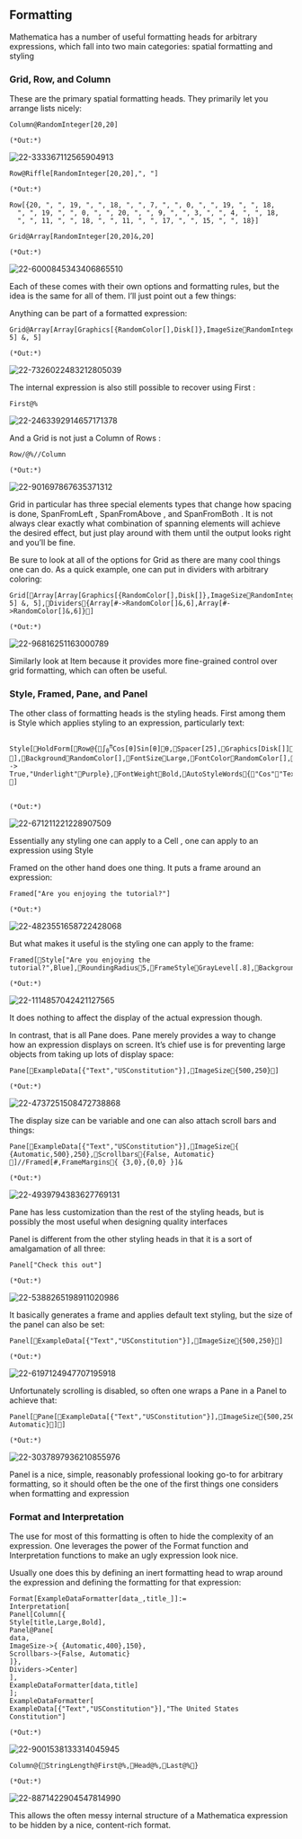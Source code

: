 <a id="formatting" style="width:0;height:0;margin:0;padding:0;">&zwnj;</a>

## Formatting

Mathematica has a number of useful formatting heads for arbitrary expressions, which fall into two main categories: spatial formatting and styling

### Grid, Row, and Column

These are the primary spatial formatting heads. They primarily let you arrange lists nicely:

	Column@RandomInteger[20,20]

	(*Out:*)
	
![22-333367112565904913]({filename}/img/22-333367112565904913.png)

	Row@Riffle[RandomInteger[20,20],", "]

	(*Out:*)
	
	Row[{20, ", ", 19, ", ", 18, ", ", 7, ", ", 0, ", ", 19, ", ", 18, 
	  ", ", 19, ", ", 0, ", ", 20, ", ", 9, ", ", 3, ", ", 4, ", ", 18, 
	  ", ", 11, ", ", 18, ", ", 11, ", ", 17, ", ", 15, ", ", 18}]

	Grid@Array[RandomInteger[20,20]&,20]

	(*Out:*)
	
![22-6000845343406865510]({filename}/img/22-6000845343406865510.png)

Each of these comes with their own options and formatting rules, but the idea is the same for all of them. I’ll just point out a few things:

Anything can be part of a formatted expression:

	Grid@Array[Array[Graphics[{RandomColor[],Disk[]},ImageSizeRandomInteger[{5,20}]]&, 5] &, 5]

	(*Out:*)
	
![22-7326022483212805039]({filename}/img/22-7326022483212805039.png)

The internal expression is also still possible to recover using  First :

	First@%

![22-2463392914657171378]({filename}/img/22-2463392914657171378.png)

And a  Grid  is not just a  Column  of  Rows :

	Row/@%//Column

	(*Out:*)
	
![22-901697867635371312]({filename}/img/22-901697867635371312.png)

Grid  in particular has three special elements types that change how spacing is done,  SpanFromLeft ,  SpanFromAbove , and  SpanFromBoth . It is not always clear exactly what combination of spanning elements will achieve the desired effect, but just play around with them until the output looks right and you’ll be fine.

Be sure to look at all of the options for  Grid  as there are many cool things one can do. As a quick example, one can put in dividers with arbitrary coloring:

	Grid[Array[Array[Graphics[{RandomColor[],Disk[]},ImageSizeRandomInteger[{5,20}]]&, 5] &, 5],Dividers{Array[#->RandomColor[]&,6],Array[#->RandomColor[]&,6]}]

	(*Out:*)
	
![22-96816251163000789]({filename}/img/22-96816251163000789.png)

Similarly look at  Item because it provides more fine-grained control over grid formatting, which can often be useful.

### Style, Framed, Pane, and Panel

The other class of formatting heads is the styling heads. First among them is  Style  which applies styling to an expression, particularly text:

<pre >
<code>
Style[HoldForm[Row@{∫<sub>0</sub><sup>π</sup>Cos[θ]Sin[θ]θ,Spacer[25],Graphics[Disk[]]}],BackgroundRandomColor[],FontSizeLarge,FontColorRandomColor[],FontFamilyRandomChoice@$FontFamilies,FontVariations{"Underline" -> True,"Underlight"Purple},FontWeightBold,AutoStyleWords{"Cos""Text","Sin""Section"}]
</code>
</pre>

	(*Out:*)
	
![22-671211221228907509]({filename}/img/22-671211221228907509.png)

Essentially any styling one can apply to a  Cell , one can apply to an expression using  Style

Framed  on the other hand does one thing. It puts a frame around an expression:

	Framed["Are you enjoying the tutorial?"]

	(*Out:*)
	
![22-4823551658722428068]({filename}/img/22-4823551658722428068.png)

But what makes it useful is the styling one can apply to the frame:

	Framed[Style["Are you enjoying the tutorial?",Blue],RoundingRadius5,FrameStyleGrayLevel[.8],BackgroundLightBlue]

	(*Out:*)
	
![22-1114857042421127565]({filename}/img/22-1114857042421127565.png)

It does nothing to affect the display of the actual expression though.

In contrast, that is all  Pane  does.  Pane  merely provides a way to change how an expression displays on screen. It’s chief use is for preventing large objects from taking up lots of display space:

	Pane[ExampleData[{"Text","USConstitution"}],ImageSize{500,250}]

	(*Out:*)
	
![22-4737251508472738868]({filename}/img/22-4737251508472738868.png)

The display size can be variable and one can also attach scroll bars and things:

	Pane[ExampleData[{"Text","USConstitution"}],ImageSize{ {Automatic,500},250},Scrollbars{False, Automatic}]//Framed[#,FrameMargins{ {3,0},{0,0} }]&

	(*Out:*)
	
![22-4939794383627769131]({filename}/img/22-4939794383627769131.png)

Pane  has less customization than the rest of the styling heads, but is possibly the most useful when designing quality interfaces

Panel  is different from the other styling heads in that it is a sort of amalgamation of all three:

	Panel["Check this out"]

	(*Out:*)
	
![22-5388265198911020986]({filename}/img/22-5388265198911020986.png)

It basically generates a frame and applies default text styling, but the size of the panel can also be set:

	Panel[ExampleData[{"Text","USConstitution"}],ImageSize{500,250}]

	(*Out:*)
	
![22-6197124947707195918]({filename}/img/22-6197124947707195918.png)

Unfortunately scrolling is disabled, so often one wraps a  Pane  in a  Panel  to achieve that:

	Panel[Pane[ExampleData[{"Text","USConstitution"}],ImageSize{500,250},Scrollbars{False, Automatic}]]

	(*Out:*)
	
![22-3037897936210855976]({filename}/img/22-3037897936210855976.png)

Panel  is a nice, simple, reasonably professional looking go-to for arbitrary formatting, so it should often be the one of the first things one considers when formatting and expression

### Format and Interpretation

The use for most of this formatting is often to hide the complexity of an expression. One leverages the power of the  Format  function and  Interpretation  functions to make an ugly expression look nice.

Usually one does this by defining an inert formatting head to wrap around the expression and defining the formatting for that expression:

	Format[ExampleDataFormatter[data_,title_]]:=
	Interpretation[
	Panel[Column[{
	Style[title,Large,Bold],
	Panel@Pane[
	data,
	ImageSize->{ {Automatic,400},150},
	Scrollbars->{False, Automatic}
	]},
	Dividers->Center]
	],
	ExampleDataFormatter[data,title]
	];
	ExampleDataFormatter[
	ExampleData[{"Text","USConstitution"}],"The United States Constitution"]

	(*Out:*)
	
![22-9001538133314045945]({filename}/img/22-9001538133314045945.png)

	Column@{StringLength@First@%,Head@%,Last@%}

	(*Out:*)
	
![22-8871422904547814990]({filename}/img/22-8871422904547814990.png)

This allows the often messy internal structure of a Mathematica expression to be hidden by a nice, content-rich format.